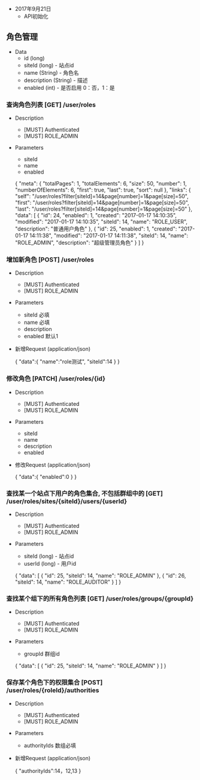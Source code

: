 + 2017年9月21日
    + API初始化

## 角色管理
+ Data
    + id (long)
    + siteId (long) - 站点id
    + name (String) - 角色名
    + description (String) - 描述
    + enabled (int) -  是否启用 0：否，1：是

### 查询角色列表 [GET] /user/roles
+ Description
    + [MUST] Authenticated
    + [MUST] ROLE_ADMIN
+ Parameters
    + siteId
    + name
    + enabled

    
    {
      "meta": {
        "totalPages": 1,
        "totalElements": 6,
        "size": 50,
        "number": 1,
        "numberOfElements": 6,
        "first": true,
        "last": true,
        "sort": null
      },
      "links": {
        "self": "/user/roles?filter[siteId]=14&page[number]=1&page[size]=50",
        "first": "/user/roles?filter[siteId]=14&page[number]=1&page[size]=50",
        "last": "/user/roles?filter[siteId]=14&page[number]=1&page[size]=50"
      },
      "data": [
        {
          "id": 24,
          "enabled": 1,
          "created": "2017-01-17 14:10:35",
          "modified": "2017-01-17 14:10:35",
          "siteId": 14,
          "name": "ROLE_USER",
          "description": "普通用户角色"
        },
        {
          "id": 25,
          "enabled": 1,
          "created": "2017-01-17 14:11:38",
          "modified": "2017-01-17 14:11:38",
          "siteId": 14,
          "name": "ROLE_ADMIN",
          "description": "超级管理员角色"
        }
      ]
    }

### 增加新角色 [POST] /user/roles
+ Description
    + [MUST] Authenticated
    + [MUST] ROLE_ADMIN

+ Parameters
    + siteId 必填
    + name 必填
    + description
    + enabled 默认1
+ 新增Request (application/json)
    

    {
        "data":{
            "name":"role测试",
            "siteId":14
        }
    }
### 修改角色 [PATCH] /user/roles/{id}
+ Description
    + [MUST] Authenticated
    + [MUST] ROLE_ADMIN

+ Parameters
    + siteId
    + name
    + description
    + enabled
+ 修改Request (application/json)
    

    {
        "data":{
            "enabled":0
        }
    }

### 查找某一个站点下用户的角色集合, 不包括群组中的 [GET] /user/roles/sites/{siteId}/users/{userId}
+ Description
    + [MUST] Authenticated
    + [MUST] ROLE_ADMIN

+ Parameters
    + siteId (long) - 站点id
    + userId (long) - 用户id

    
    {
      "data": [
        {
          "id": 25,
          "siteId": 14,
          "name": "ROLE_ADMIN"
        },
        {
          "id": 26,
          "siteId": 14,
          "name": "ROLE_AUDITOR"
        }
      ]
    }
### 查找某个组下的所有角色列表 [GET] /user/roles/groups/{groupId}
+ Description
    + [MUST] Authenticated
    + [MUST] ROLE_ADMIN

+ Parameters
    + groupId 群组id

    
    {
      "data": [
        {
          "id": 25,
          "siteId": 14,
          "name": "ROLE_ADMIN"
        }
      ]
    }
   
### 保存某个角色下的权限集合 [POST] /user/roles/{roleId}/authorities
+ Description
    + [MUST] Authenticated
    + [MUST] ROLE_ADMIN

+ Parameters
    + authorityIds  数组必填
+ 新增Request (application/json)
    

    {
        "authorityIds":14，12,13
    }
